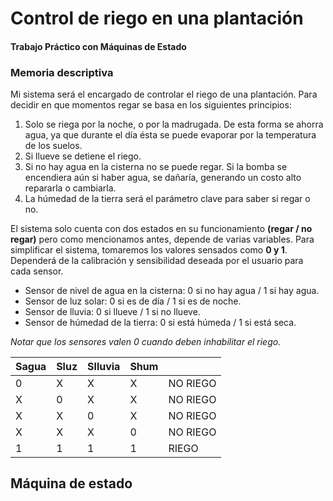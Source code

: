 # Control de riego en una plantación
#### Trabajo Práctico con Máquinas de Estado
### Memoria descriptiva

Mi sistema será el encargado de controlar el riego de una plantación. Para decidir en que momentos regar se basa en los siguientes principios:
1. Solo se riega por la noche, o por la madrugada. De esta forma se ahorra agua, ya que durante el día ésta se puede evaporar por la temperatura de los suelos.
2. Si llueve se detiene el riego.
3. Si no hay agua en la cisterna no se puede regar. Si la bomba se encendiera aún si haber agua, se dañaría, generando un costo alto repararla o cambiarla.
4. La húmedad de la tierra será el parámetro clave para saber si regar o no.

El sistema solo cuenta con dos estados en su funcionamiento **(regar / no regar)** pero como mencionamos antes, depende de varias variables. Para simplificar el sistema, tomaremos los valores sensados como **0 y 1**. Dependerá de la calibración y sensibilidad deseada por el usuario para cada sensor.

- Sensor de nivel de agua en la cisterna: 0 si no hay agua / 1 si hay agua.
- Sensor de luz solar: 0 si es de día / 1 si es de noche.
- Sensor de lluvia: 0 si llueve / 1 si no llueve.
- Sensor de húmedad de la tierra: 0 si está húmeda / 1 si está seca.

*Notar que los sensores valen 0 cuando deben inhabilitar el riego.*


| Sagua  | Sluz  | Slluvia  | Shum  |   |
| ------------ | ------------ | ------------ | ------------ | ------------ |
| 0  | X  | X  | X  | NO RIEGO  |
| X  | 0  | X  | X  | NO RIEGO  |
| X  | X  | 0  | X  | NO RIEGO  |
| X  | X  | X  | 0  | NO RIEGO  |
| 1  | 1  | 1  | 1  | RIEGO  |

## Máquina de estado
